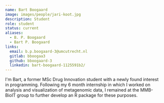 ```yaml
---
name: Bart Boogaard
image: images/people/jari-koot.jpg
description: Student
role: student
status: current
aliases:
  - B. P. Boogaard
  - Bart P. Boogaard
links: 
  email: b.p.boogaard-3@umcutrecht.nl
  gitlab: bboogaa3
  github: bboogaard-3
  linkedin: bart-boogaard-1125591b2/
---
```


I'm Bart, a former MSc Drug Innovation student with a newly found interest in programming. Following my 6 month internship in which I worked on analysis and visualization of metagenomic data, I remained at the MMB-BioIT group to further develop an R package for these purposes. 
